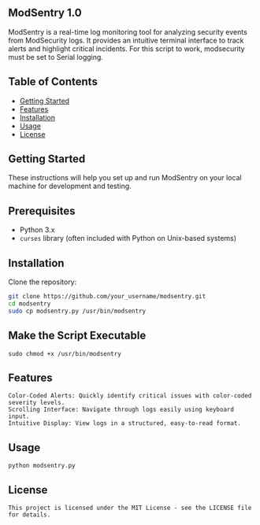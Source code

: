## ModSentry 1.0

ModSentry is a real-time log monitoring tool for analyzing security events from ModSecurity logs. It provides an intuitive terminal interface to track alerts and highlight critical incidents. For this script to work, modsecurity must be set to Serial logging.

## Table of Contents

- [Getting Started](#getting-started)
- [Features](#features)
- [Installation](#installation)
- [Usage](#usage)
- [License](#license)

## Getting Started

These instructions will help you set up and run ModSentry on your local machine for development and testing.

## Prerequisites

- Python 3.x
- `curses` library (often included with Python on Unix-based systems)

## Installation

Clone the repository:

```bash
git clone https://github.com/your_username/modsentry.git
cd modsentry
sudo cp modsentry.py /usr/bin/modsentry
```

## Make the Script Executable
```
sudo chmod +x /usr/bin/modsentry
```
## Features

```Real-time Monitoring: Automatically updates to display new log entries.
Color-Coded Alerts: Quickly identify critical issues with color-coded severity levels.
Scrolling Interface: Navigate through logs easily using keyboard input.
Intuitive Display: View logs in a structured, easy-to-read format.
```
## Usage
```Run the application with the following command:
python modsentry.py
```
## License
```
This project is licensed under the MIT License - see the LICENSE file for details.
```
